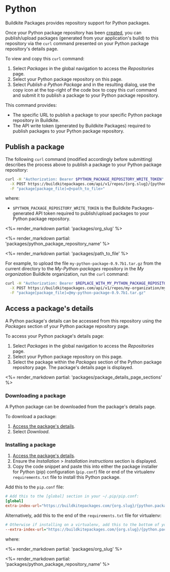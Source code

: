 # Python

Buildkite Packages provides repository support for Python packages.

Once your Python package repository has been [created](/docs/packages/manage-repositories#create-a-repository), you can publish/upload packages (generated from your application's build) to this repository via the `curl` command presented on your Python package repository's details page.

To view and copy this `curl` command:

1. Select _Packages_ in the global navigation to access the _Repositories_ page.
1. Select your Python package repository on this page.
1. Select _Publish a Python Package_ and in the resulting dialog, use the copy icon at the top-right of the code box to copy this curl command and submit it to publish a package to your Python package repository.

This command provides:

- The specific URL to publish a package to your specific Python package repository in Buildkite.
- The API write token (generated by Buildkite Packages) required to publish packages to your Python package repository.

## Publish a package

The following `curl` command (modified accordingly before submitting) describes the process above to publish a package to your Python package repository:

```bash
curl -H "Authorization: Bearer $PYTHON_PACKAGE_REPOSITORY_WRITE_TOKEN" \
  -X POST https://buildkitepackages.com/api/v1/repos/{org.slug}/{python.package.repository.name}/packages.json \
  -F "package[package_file]=@<path_to_file>"
```

where:

- `$PYTHON_PACKAGE_REPOSITORY_WRITE_TOKEN` is the Buildkite Packages-generated API token required to publish/upload packages to your Python package repository.

<%= render_markdown partial: 'packages/org_slug' %>

<%= render_markdown partial: 'packages/python_package_repository_name' %>

<%= render_markdown partial: 'packages/path_to_file' %>

For example, to upload the file `my-python-package-0.9.7b1.tar.gz` from the current directory to the _My-Python-packages_ repository in the _My organization_ Buildkite organization, run the `curl` command:

```bash
curl -H "Authorization: Bearer $REPLACE_WITH_MY_PYTHON_PACKAGE_REPOSITORY_WRITE_TOKEN" \
  -X POST https://buildkitepackages.com/api/v1/repos/my-organization/my-python-packages/packages.json \
  -F "package[package_file]=@my-python-package-0.9.7b1.tar.gz"
```

## Access a package's details

A Python package's details can be accessed from this repository using the _Packages_ section of your Python package repository page.

To access your Python package's details page:

1. Select _Packages_ in the global navigation to access the _Repositories_ page.
1. Select your Python package repository on this page.
1. Select the package within the _Packages_ section of the Python package repository page. The package's details page is displayed.

<%= render_markdown partial: 'packages/package_details_page_sections' %>

### Downloading a package

A Python package can be downloaded from the package's details page.

To download a package:

1. [Access the package's details](#access-a-packages-details).
1. Select _Download_.

### Installing a package

1. [Access the package's details](#access-a-packages-details).
1. Ensure the _Installation_ > _Installation instructions_ section is displayed.
1. Copy the code snippet and paste this into either the package installer for Python (pip) configuration (`pip.conf`) file or end of the virtualenv `requirements.txt` file to install this Python package.

Add this to the `pip.conf` file:

```conf
# Add this to the [global] section in your ~/.pip/pip.conf:
[global]
extra-index-url="https://buildkitepackages.com/{org.slug}/{python.package.repository.name}/pypi/simple"
```

Alternatively, add this to the end of the `requirements.txt` file for virtualenv:

```ini
# Otherwise if installing on a virtualenv, add this to the bottom of your requirements.txt:
--extra-index-url="https://buildkitepackages.com/{org.slug}/{python.package.repository.name}/pypi/simple"
```

where:

<%= render_markdown partial: 'packages/org_slug' %>

<%= render_markdown partial: 'packages/python_package_repository_name' %>
